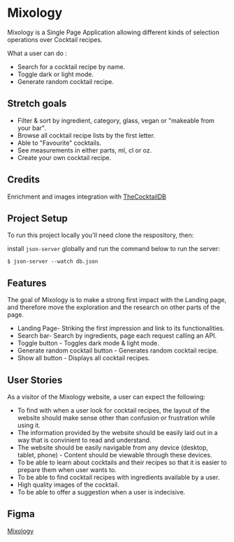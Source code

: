 # Mixology

Mixology is a Single Page Application allowing different kinds of selection operations over Cocktail recipes. 

What a user can do :
* Search for a cocktail recipe by name.
* Toggle dark or light mode.
* Generate random cocktail recipe.

## Stretch goals
* Filter & sort by ingredient, category, glass, vegan or "makeable from your bar".
* Browse all cocktail recipe lists by the first letter.
* Able to "Favourite" cocktails.
* See measurements in either parts, ml, cl or oz.
* Create your own cocktail recipe.

## Credits

Enrichment and images integration with [TheCocktailDB](https://www.thecocktaildb.com/) 
## Project Setup

To run this project locally you'll need clone the respository, then:

install `json-server` globally and run the command below to run the server:

`$ json-server --watch db.json`

## Features

The goal of Mixology is to make a strong first impact with the Landing page, and therefore move the exploration and the research on other parts of the page.

* Landing Page- Striking the first impression and link to its functionalities.
* Search bar- Search by ingredients, page each request calling an API.
* Toggle button - Toggles dark mode & light mode.
* Generate random cocktail button - Generates random cocktail recipe.
* Show all button - Displays all cocktail recipes.

## User Stories

As a visitor of the Mixology website, a user can expect the following:

* To find with when a user look for cocktail recipes, the layout of the website should make sense other than confusion or frustration while using it.
* The information provided by the website should be easily laid out in a way that is convinient to read and understand.
* The website should be easily navigable from any device (desktop, tablet, phone) - Content should be viewable through these devices.
* To be able to learn about cocktails and their recipes so that it is easier to prepare them when user wants to.
* To be able to find cocktail recipes with ingredients available by a user.
* High quality images of the cocktail.
* To be able to offer a suggestion when a user is indecisive.

## Figma 

[Mixology](https://www.figma.com/file/n998uI76s77s8PYLzLaooj/Mixology?node-id=0%3A1)